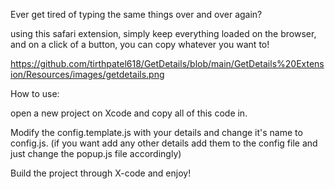 Ever get tired of typing the same things over and over again? 

using this safari extension, simply keep everything loaded on the browser, and on a click of a button, 
you can copy whatever you want to!

https://github.com/tirthpatel618/GetDetails/blob/main/GetDetails%20Extension/Resources/images/getdetails.png

How to use:

open a new project on Xcode and copy all of this code in. 

Modify the config.template.js with your details and change it's name to config.js. 
(if you want add any other details add them to the config file and just change the popup.js file accordingly)

Build the project through X-code and enjoy!
